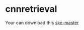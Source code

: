 # cnnretrieval
 
Your can download this [ske-master](https://drive.google.com/file/d/1oKHiGT60r8D2W8QG8KDqfKz8B9WjqU7X/view?usp=sharing)
